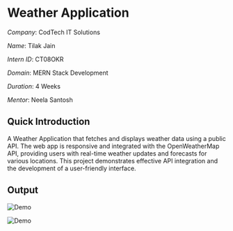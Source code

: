 # Weather Application

*Company*: CodTech IT Solutions

*Name*: Tilak Jain

*Intern ID*: CT08OKR

*Domain*: MERN Stack Development

*Duration*: 4 Weeks

*Mentor*: Neela Santosh


## Quick Introduction

A Weather Application that fetches and displays weather data using a public API. The web app is responsive and integrated with the OpenWeatherMap API, providing users with real-time weather updates and forecasts for various locations. This project demonstrates effective API integration and the development of a user-friendly interface.


## Output


![Demo](https://github.com/user-attachments/assets/a2e34df7-11de-4c0c-988d-3c0b6a519a1b)

![Demo](https://github.com/user-attachments/assets/216ccfd4-633b-474f-8768-288f4b3dacb7)